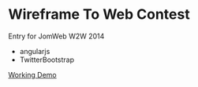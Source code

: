 Wireframe To Web Contest
========================

Entry for JomWeb W2W 2014

* angularjs
* TwitterBootstrap

[Working Demo](https://dl.dropboxusercontent.com/u/21436011/w2w/index.html)
